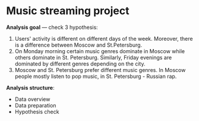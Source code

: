 # Music streaming project

**Analysis goal** — check 3 hypothesis:
1. Users' activity is different on different days of the week. Moreover, there is a difference between Moscow and St.Petersburg. 
2. On Monday morning certain music genres dominate in Moscow while others dominate in St. Petersburg. Similarly, Friday evenings are dominated by different genres depending on the city.
3. Moscow and St. Petersburg prefer different music genres. In Moscow people mostly listen to pop music, in St. Petersburg - Russian rap.

**Analysis structure**:
* Data overview
* Data preparation
* Hypothesis check
